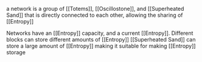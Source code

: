 a network is a group of [[Totems]], [[Oscillostone]], and [[Superheated Sand]] that is directly connected to each other, allowing the sharing of [[Entropy]]

Networks have an [[Entropy]] capacity, and a current [[Entropy]]. Different blocks can store different amounts of [[Entropy]]
[[Superheated Sand]] can store a large amount of [[Entropy]] making it suitable for making [[Entropy]] storage